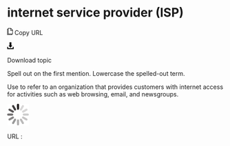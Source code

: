 # internet service provider (ISP)

![Copy URL](media/internet-service-provider/Copy.png)
Copy URL

![Download](media/internet-service-provider/Download.png)

Download topic

Spell out on the first mention. Lowercase the spelled-out term.

Use
to refer to an organization that provides customers with internet
access for activities such as web browsing, email, and newsgroups.

![In progress](media/internet-service-provider/activity-large.gif)

URL :
